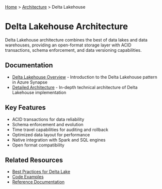 [Home](../../../README.md) > [Architecture](../index.md) > Delta Lakehouse

# Delta Lakehouse Architecture

Delta Lakehouse architecture combines the best of data lakes and data warehouses, providing an open-format storage layer with ACID transactions, schema enforcement, and data versioning capabilities.

## Documentation

- [Delta Lakehouse Overview](../delta-lakehouse-overview.md) - Introduction to the Delta Lakehouse pattern in Azure Synapse
- [Detailed Architecture](./detailed-architecture.md) - In-depth technical architecture of Delta Lakehouse implementation

## Key Features

- ACID transactions for data reliability
- Schema enforcement and evolution
- Time travel capabilities for auditing and rollback
- Optimized data layout for performance
- Native integration with Spark and SQL engines
- Open format compatibility

## Related Resources

- [Best Practices for Delta Lake](../../best-practices/index.md#delta-lake)
- [Code Examples](../../code-examples/index.md#delta-lake)
- [Reference Documentation](../../reference/index.md#delta-lake)
